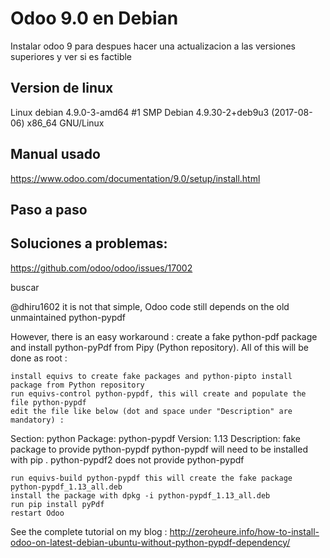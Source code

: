 # Odoo 9.0 en Debian 
Instalar odoo 9 para despues hacer una actualizacion a las versiones superiores y ver si es factible

## Version de linux
Linux debian 4.9.0-3-amd64 #1 SMP Debian 4.9.30-2+deb9u3 (2017-08-06) x86_64 GNU/Linux

## Manual usado
https://www.odoo.com/documentation/9.0/setup/install.html

## Paso a paso






## Soluciones a problemas: 
https://github.com/odoo/odoo/issues/17002

buscar 

@dhiru1602 it is not that simple, Odoo code still depends on the old unmaintained python-pypdf

However, there is an easy workaround : create a fake python-pdf package and install python-pyPdf from Pipy (Python repository). All of this will be done as root :

    install equivs to create fake packages and python-pipto install package from Python repository
    run equivs-control python-pypdf, this will create and populate the file python-pypdf
    edit the file like below (dot and space under "Description" are mandatory) :

Section: python
Package: python-pypdf
Version: 1.13
Description: fake package to provide python-pypdf
 python-pypdf will need to be installed with pip
 .
 python-pypdf2  does not provide python-pypdf

    run equivs-build python-pypdf this will create the fake package python-pypdf_1.13_all.deb
    install the package with dpkg -i python-pypdf_1.13_all.deb
    run pip install pyPdf
    restart Odoo

See the complete tutorial on my blog :
http://zeroheure.info/how-to-install-odoo-on-latest-debian-ubuntu-without-python-pypdf-dependency/



